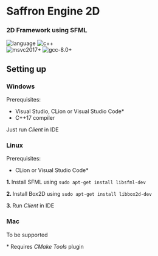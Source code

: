# Saffron Engine 2D
### 2D Framework using SFML </br>
![language](https://img.shields.io/badge/language-C++-blue.svg) ![c++](https://img.shields.io/badge/std-C++17-blue.svg) </br>
![msvc2017+](https://img.shields.io/badge/mvsc-2017+-ff69b4.svg) ![gcc-8.0+](https://img.shields.io/badge/gcc-5.0+-ff69b4.svg)

## Setting up

### Windows
Prerequisites: 
- Visual Studio, CLion or Visual Studio Code*
- C++17 compiler

Just run <i>Client</i> in IDE

### Linux
Prerequisites: 
- CLion or Visual Studio Code*

<b> 1. </b> Install SFML using ``sudo apt-get install libsfml-dev``

<b> 2. </b> Install Box2D using ``sudo apt-get install libbox2d-dev``

<b> 3. </b> Run <i>Client</i> in IDE


### Mac
To be supported

\* Requires <i>CMake Tools</i> plugin
